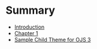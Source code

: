 # Summary

* [Introduction](README.md)
* [Chapter 1](chapter1.md)
* [Sample Child Theme for OJS 3](sampleChildThemeOJS3.md)
